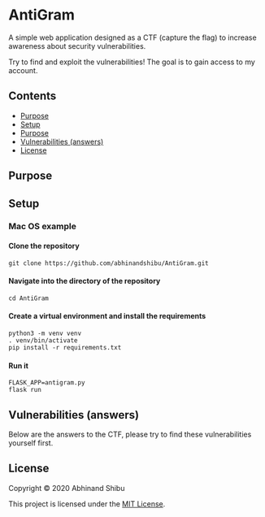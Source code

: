 # AntiGram
A simple web application designed as a CTF (capture the flag) to increase awareness about security vulnerabilities.

Try to find and exploit the vulnerabilities! The goal is to gain access to my account.

## Contents
* [Purpose](#purpose)
* [Setup](#setup)
* [Purpose](#purpose)
* [Vulnerabilities (answers)](#vulerabilities-(answers))
* [License](#license)

## Purpose
## Setup

### Mac OS example
#### Clone the repository
```
git clone https://github.com/abhinandshibu/AntiGram.git
```

#### Navigate into the directory of the repository
```
cd AntiGram
```

#### Create a virtual environment and install the requirements
```
python3 -m venv venv
. venv/bin/activate
pip install -r requirements.txt
```

#### Run it
```
FLASK_APP=antigram.py
flask run
```

## Vulnerabilities (answers)

Below are the answers to the CTF, please try to find these vulnerabilities yourself first.


## License

Copyright © 2020 Abhinand Shibu

This project is licensed under the [MIT License](License).
